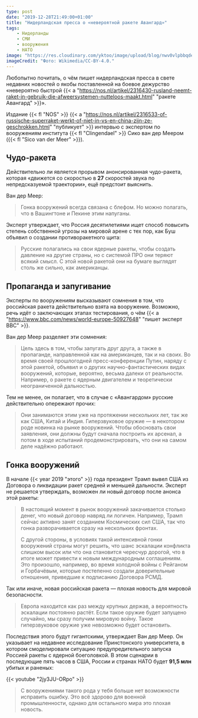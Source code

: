```yaml
---
type: post
date: "2019-12-28T21:49:00+01:00"
title: "Нидерландская пресса о «невероятной ракете Авангард»"
tags:
    - Нидерланды
    - СМИ
    - вооружения
    - НАТО
image: "https://res.cloudinary.com/yktoo/image/upload/blog/nwv0vlpbbqdemg3ch0ir.jpg"
imageCredit: "Фото: Wikimedia/CC-BY-4.0."
---
```


Любопытно почитать, о чём пишет нидерландская пресса в свете недавних новостей о якобы поставленной на боевое дежурство «невероятно быстрой {{< a "https://nos.nl/artikel/2316430-rusland-neemt-raket-in-gebruik-die-afweersystemen-nutteloos-maakt.html" "ракете Авангард" >}}».

Издание {{< fl "NOS" >}} {{< a "https://nos.nl/artikel/2316533-of-russische-superraket-werkt-of-niet-in-vs-en-china-zijn-ze-geschrokken.html" "публикует" >}} интервью с экспертом по вооружениям института {{< fl "Clingendael" >}} Сико ван дер Меером ({{< fl "Sico van der Meer" >}}).

<!--more-->

## Чудо-ракета

Действительно ли является прорывом анонсированная чудо-ракета, которая «движется со скоростью в **27** скоростей звука по непредсказуемой траектории», ещё предстоит выяснить.

Ван дер Меер:

> Гонка вооружений всегда связана с блефом. Но можно полагать, что в Вашингтоне и Пекине этим напуганы.

Эксперт утверждает, что Россия десятилетиями ищет способ повысить степень собственной угрозы на мировой арене с тех пор, как Буш объявил о создании противоракетного щита:

> Русские полагались на свои ядерные ракеты, чтобы создать давление на другие страны, но с системой ПРО они теряют всякий смысл. С этой новой ракетой они на бумаге выглядят столь же сильно, как американцы.

## Пропаганда и запугивание

Эксперты по вооружениям высказывают сомнения в том, что российская ракета действительно взята на вооружение. Возможно, речь идёт о заключающих этапах тестирования, о чём {{< a "https://www.bbc.com/news/world-europe-50927648" "пишет эксперт BBC" >}}.

Ван дер Меер разделяет эти сомнения:

> Цель здесь в том, чтобы запугать друг друга, а также в пропаганде, направленной как на американцев, так и на своих. Во время своей прошлогодней пресс-конференции Путин, наряду с этой ракетой, объявил и о других научно-фантастических видах вооружений, которые, вероятно, весьма далеки от реальности. Например, о ракете с ядерным двигателем и теоретически неограниченной дальностью.

Тем не менее, он полагает, что в случае с «Авангардом» русские действительно опережают прочих:

> Они занимаются этим уже на протяжении нескольких лет, так же как США, Китай и Индия. Гиперзвуковое оружие — в некотором роде новинка на рынке вооружений. Чтобы обосновать свои заявления, они должны будут сначала построить их арсенал, а потом в ходе испытаний продемонстрировать, что они на самом деле надёжно работают.

## Гонка вооружений

В начале {{< year 2019 "этого" >}} года президент Трамп вывел США из Договора о ликвидации ракет средней и меньшей дальности. Эксперт не решается утверждать, возможен ли новый договор после анонса этой ракеты:

> В настоящий момент в рынок вооружений закачивается столько денег, что новый договор навряд ли логичен. Например, Трамп сейчас активно занят созданием Космических сил США, так что гонка разворачивается сразу на нескольких фронтах.
>
> С другой стороны, в условиях такой интенсивной гонки вооружений страны могут решить, что шанс эскалации конфликта слишком высок или что она становится чересчур дорогой, что в итоге может привести к новым международным соглашениям. Это произошло, например, во время холодной войны с Рейганом и Горбачёвым, которые постепенно создали доверительные отношения, приведшие к подписанию Договора РСМД.

Так или иначе, новая российская ракета — плохая новость для мировой безопасности.

> Европа находится как раз между крупных держав, а вероятность эскалации постоянно растёт. Если такое оружие будет запущено случайно, мы сразу получим мировую войну. Такое гиперзвуковое оружие уже невозможно будет остановить.

Последствия этого будут гигантскими, утверждает Ван дер Меер. Он указывает на недавнее исследование Принстонского университета, в котором смоделировали ситуацию предупредительного запуска Россией ракеты с ядерной боеголовкой. В этом сценарии в последующие пять часов в США, России и странах НАТО будет **91,5 млн** убитых и раненых:

{{< youtube "2jy3JU-ORpo" >}}

> С вооружениями такого рода у тебя больше нет возможности исправить ошибку. Это всё здорово для военной промышленности, однако для остального мира это плохая новость.